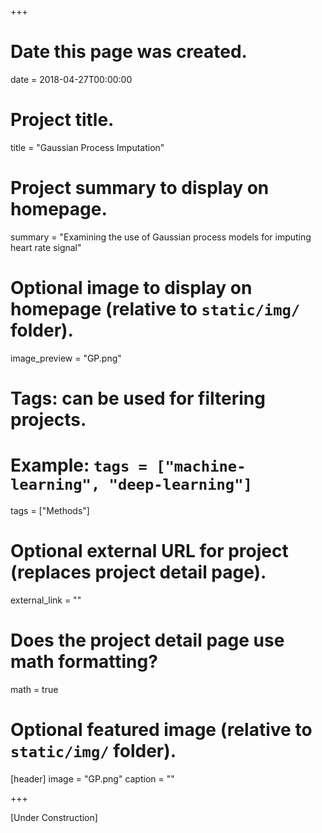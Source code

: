 +++
# Date this page was created.
date = 2018-04-27T00:00:00

# Project title.
title = "Gaussian Process Imputation"

# Project summary to display on homepage.
summary = "Examining the use of Gaussian process models for imputing heart rate signal"

# Optional image to display on homepage (relative to `static/img/` folder).
image_preview = "GP.png"

# Tags: can be used for filtering projects.
# Example: `tags = ["machine-learning", "deep-learning"]`
tags = ["Methods"]

# Optional external URL for project (replaces project detail page).
external_link = ""

# Does the project detail page use math formatting?
math = true

# Optional featured image (relative to `static/img/` folder).
[header]
image = "GP.png"
caption = ""

+++

[Under Construction]